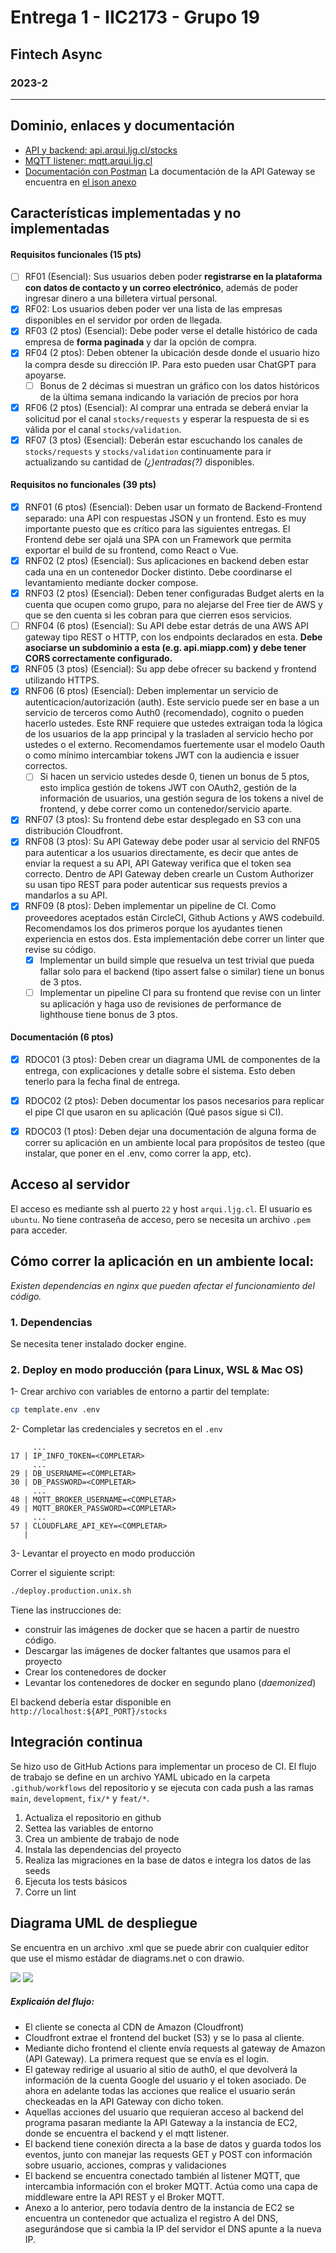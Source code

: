 # Entrega 1 - IIC2173 - Grupo 19
## Fintech Async
### 2023-2

---

## Dominio, enlaces y documentación

- [API y backend: api.arqui.ljg.cl/stocks](https://api.arqui.ljg.cl/stocks)
- [MQTT listener: mqtt.arqui.ljg.cl](https://mqtt.arqui.ljg.cl)
- [Documentación con Postman](https://documenter.getpostman.com/view/20894725/2s9YC7RqfQ#16a7b195-e005-470d-a011-c92a5c9822fe)
La documentación de la API Gateway se encuentra en [el json anexo](./ArquisisE1-ApiGatewayV2-oas30-postman.json)

## Características implementadas y no implementadas

#### Requisitos funcionales (15 pts)
- [ ] RF01 (Esencial): 
 Sus usuarios deben poder **registrarse en la plataforma con datos de contacto y un correo electrónico**, 
 además de poder ingresar dinero a una billetera virtual
personal.
- [X] RF02: 
 Los usuarios deben poder ver una lista de las empresas disponibles en el servidor por orden de llegada.
- [X] RF03 (2 ptos) (Esencial): 
 Debe poder verse el detalle histórico de cada empresa de **forma paginada** y dar la opción de compra.
- [X] RF04 (2 ptos): 
 Deben obtener la ubicación desde donde el usuario hizo la compra desde su dirección IP. 
 Para esto pueden usar ChatGPT para apoyarse.
  - [ ] Bonus de 2 décimas si muestran un gráfico con los datos históricos de la última semana indicando la variación 
   de precios por hora
- [X] RF06 (2 ptos) (Esencial): 
 Al comprar una entrada se deberá enviar la solicitud por el canal `stocks/requests` y esperar la respuesta de si 
 es válida por el canal `stocks/validation`.
- [X] RF07 (3 ptos) (Esencial): 
 Deberán estar escuchando los canales de `stocks/requests` y `stocks/validation` continuamente para ir actualizando su
 cantidad de _(¿)entradas(?)_ disponibles.

#### Requisitos no funcionales (39 pts)
- [X] RNF01 (6 ptos) (Esencial): 
 Deben usar un formato de Backend-Frontend separado: una API con respuestas JSON y un frontend.
 Esto es muy importante puesto que es crítico para las siguientes entregas. 
 El Frontend debe ser ojalá una SPA con un Framework que permita exportar el build de su frontend, como React o Vue.
- [X] RNF02 (2 ptos) (Esencial): 
 Sus aplicaciones en backend deben estar cada una en un contenedor Docker distinto.
 Debe coordinarse el levantamiento mediante docker compose.
- [X] RNF03 (2 ptos) (Esencial):
 Deben tener configuradas Budget alerts en la cuenta que ocupen como grupo, para no alejarse del Free tier de AWS y que
 se den cuenta si les cobran para que cierren esos servicios.
- [ ] RNF04 (6 ptos) (Esencial): 
 Su API debe estar detrás de una AWS API gateway tipo REST o HTTP, con los endpoints declarados en esta.
 **Debe asociarse un subdominio a esta (e.g. api.miapp.com) y debe tener CORS correctamente configurado.**
- [X] RNF05 (3 ptos) (Esencial): Su app debe ofrecer su backend y frontend utilizando HTTPS.
- [X] RNF06 (6 ptos) (Esencial): 
 Deben implementar un servicio de autenticacion/autorización (auth). 
 Este servicio puede ser en base a un servicio de terceros como Auth0 (recomendado), cognito o pueden hacerlo ustedes. 
 Este RNF requiere que ustedes extraigan toda la lógica de los usuarios de la app principal y la trasladen al servicio
 hecho por ustedes o el externo. Recomendamos fuertemente usar el modelo Oauth o como mínimo intercambiar tokens JWT con
 la audiencia e issuer correctos.
  - [ ] Si hacen un servicio ustedes desde 0, tienen un bonus de 5 ptos, esto implica gestión de tokens JWT con OAuth2,
   gestión de la información de usuarios, una gestión segura de los tokens a nivel de frontend, 
   y debe correr como un contenedor/servicio aparte.
- [X] RNF07 (3 ptos): 
 Su frontend debe estar desplegado en S3 con una distribución Cloudfront.
- [X] RNF08 (3 ptos): 
 Su API Gateway debe poder usar al servicio del RNF05 para autenticar a los usuarios directamente, 
 es decir que antes de enviar la request a su API, API Gateway verifica que el token sea correcto. 
 Dentro de API Gateway deben crearle un Custom Authorizer su usan tipo REST para poder autenticar sus requests previos a
 mandarlos a su API.
- [X] RNF09 (8 ptos): 
 Deben implementar un pipeline de CI. Como proveedores aceptados están CircleCI, Github Actions y AWS codebuild. 
 Recomendamos los dos primeros porque los ayudantes tienen experiencia en estos dos. Esta implementación debe correr un 
 linter que revise su código.
  - [X] Implementar un build simple que resuelva un test trivial que pueda fallar solo para el backend 
   (tipo assert false o similar) tiene un bonus de 3 ptos.
  - [ ] Implementar un pipeline CI para su frontend que revise con un linter su aplicación y haga uso de revisiones de
   performance de lighthouse tiene bonus de 3 ptos.

#### Documentación (6 ptos)
- [X] RDOC01 (3 ptos): 
 Deben crear un diagrama UML de componentes de la entrega, con explicaciones y detalle sobre el sistema. Esto deben 
 tenerlo para la fecha final de entrega.
- [X] RDOC02 (2 ptos): 
 Deben documentar los pasos necesarios para replicar el pipe CI que usaron en su aplicación (Qué pasos sigue si CI).
- [X] RDOC03 (1 ptos): 
 Deben dejar una documentación de alguna forma de correr su aplicación en un ambiente local para propósitos de testeo 
 (que instalar, que poner en el .env, como correr la app, etc).


## Acceso al servidor

El acceso es mediante ssh al puerto `22` y host `arqui.ljg.cl`.
El usuario es `ubuntu`.
No tiene contraseña de acceso, pero se necesita un archivo `.pem` para acceder.

## Cómo correr la aplicación en un ambiente local:

<em>
 Existen dependencias en nginx que pueden afectar el funcionamiento del código.
</em>

### 1. Dependencias
Se necesita tener instalado docker engine.

### 2. Deploy en modo producción (para Linux, WSL & Mac OS)
1- Crear archivo con variables de entorno a partir del template:
```bash
cp template.env .env
```

2- Completar las credenciales y secretos en el `.env`
```dotenv
     ...
17 | IP_INFO_TOKEN=<COMPLETAR>
     ...
29 | DB_USERNAME=<COMPLETAR>
30 | DB_PASSWORD=<COMPLETAR>
     ...
48 | MQTT_BROKER_USERNAME=<COMPLETAR>
49 | MQTT_BROKER_PASSWORD=<COMPLETAR>
     ...
57 | CLOUDFLARE_API_KEY=<COMPLETAR>
   |
```

3- Levantar el proyecto en modo producción

Correr el siguiente script:
```bash
./deploy.production.unix.sh
```

Tiene las instrucciones de:
- construir las imágenes de docker que se hacen a partir de nuestro código.
- Descargar las imágenes de docker faltantes que usamos para el proyecto
- Crear los contenedores de docker
- Levantar los contenedores de docker en segundo plano (_daemonized_)

El backend debería estar disponible en `http://localhost:${API_PORT}/stocks`

## Integración continua

Se hizo uso de GitHub Actions para implementar un proceso de CI.
El flujo de trabajo se define en un archivo YAML ubicado en la carpeta `.github/workflows` del repositorio y se ejecuta
con cada push a las ramas `main`, `development`, `fix/*` y `feat/*`.

1. Actualiza el repositorio en github
2. Settea las variables de entorno
3. Crea un ambiente de trabajo de node
4. Instala las dependencias del proyecto
5. Realiza las migraciones en la base de datos e integra los datos de las seeds
6. Ejecuta los tests básicos
7. Corre un lint

## Diagrama UML de despliegue

Se encuentra en un archivo .xml que se puede abrir con cualquier editor que use el mismo estádar de diagrams.net
o con drawio.

![](./docs/diagramaArquiSis.drawio.png)
![](../docs/diagramaArquiSis.drawio.png)

##### Explicaión del flujo:
- El cliente se conecta al CDN de Amazon (Cloudfront)
- Cloudfront extrae el frontend del bucket (S3) y se lo pasa al cliente.
- Mediante dicho frontend el cliente envía requests al gateway de Amazon (API Gateway). 
 La primera request que se envía es el login.
- El gateway redirige al usuario al sitio de auth0, el que devolverá la información de la cuenta Google 
 del usuario y el token asociado. De ahora en adelante todas las acciones que realice el usuario serán checkeadas 
 en la API Gateway con dicho token.
- Aquellas acciones del usuario que requieran acceso al backend del programa pasaran mediante la API Gateway a la
 instancia de EC2, donde se encuentra el backend y el mqtt listener.
- El backend tiene conexión directa a la base de datos y guarda todos los eventos, junto con manejar las requests GET y
 POST con información sobre usuario, acciones, compras y validaciones
- El backend se encuentra conectado también al listener MQTT, que intercambia información con el broker MQTT. Actúa como
 una capa de middleware entre la API REST y el Broker MQTT.
- Anexo a lo anterior, pero todavía dentro de la instancia de EC2 se encuentra un contenedor que actualiza el registro A
 del DNS, asegurándose que si cambia la IP del servidor el DNS apunte a la nueva IP.
